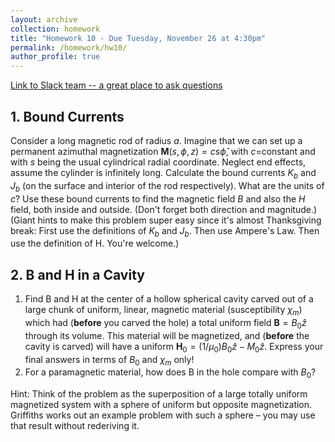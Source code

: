 ```yaml
---
layout: archive
collection: homework
title: "Homework 10 - Due Tuesday, November 26 at 4:30pm"
permalink: /homework/hw10/
author_profile: true
---
```

[Link to Slack team -- a great place to ask questions](https://ph410f19.slack.com)

## 1. Bound Currents
Consider a long magnetic rod of radius $a$.  Imagine that we can set up a permanent azimuthal magnetization $\mathbf{M}(s,\phi,z) = cs\hat{\phi}$, with $c$=constant and with $s$ being the usual cylindrical radial coordinate.  Neglect end effects, assume the cylinder is infinitely long. Calculate the bound currents $K_b$ and $J_b$ (on the surface and interior of the rod respectively).  What are the units of $c$? Use these bound currents to find the magnetic field $B$ and also the $H$ field, both inside and outside. (Don't forget both direction and magnitude.) (Giant hints to make this problem super easy since it's almost Thanksgiving break: First use the definitions of $K_b$ and $J_b$. Then use Ampere's Law. Then use the definition of H. You're welcome.)

## 2. B and H in a Cavity
1. Find B and H at the center of a hollow spherical cavity carved out of a large chunk of uniform, linear, magnetic material (susceptibility $\chi_m$) which had (**before** you carved the hole) a total uniform field $\mathbf{B} = B_0\hat{z}$  through its volume.  This material will be magnetized, and (**before** the cavity is carved) will have a uniform $\mathbf{H}_0=(1/\mu_0)B_0\hat{z}-M_0\hat{z}$. Express your final answers  in terms of $B_0$ and $\chi_m$ only!
2. For a paramagnetic material, how does B in the hole compare with $B_0$?  

Hint: Think of the problem as the superposition of a large totally uniform magnetized system with a sphere of uniform but opposite magnetization. Griffiths works out an example problem with such a sphere – you may use that result without rederiving it.

